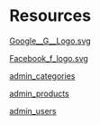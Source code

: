 # Resources

[Google__G__Logo.svg](https://commons.wikimedia.org/wiki/File:Google_%22G%22_Logo.svg)

[Facebook_f_logo.svg](https://en.wikipedia.org/wiki/File:Facebook_f_logo_(2019).svg)

[admin_categories](https://unsplash.com/photos/Hx-4TbpsoIw)

[admin_products](https://unsplash.com/photos/0mNBmaWHu0k)

[admin_users](https://unsplash.com/photos/OzAeZPNsLXk)